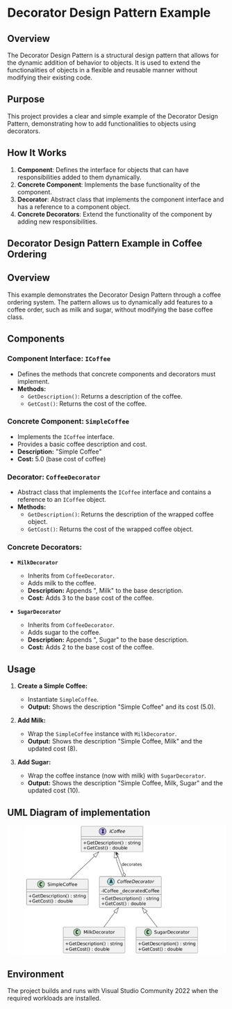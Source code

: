 # Decorator Design Pattern Example

## Overview

The Decorator Design Pattern is a structural design pattern that allows for the dynamic addition of behavior to objects. It is used to extend the functionalities of objects in a flexible and reusable manner without modifying their existing code.

## Purpose

This project provides a clear and simple example of the Decorator Design Pattern, demonstrating how to add functionalities to objects using decorators.

## How It Works

1. **Component**: Defines the interface for objects that can have responsibilities added to them dynamically.
2. **Concrete Component**: Implements the base functionality of the component.
3. **Decorator**: Abstract class that implements the component interface and has a reference to a component object.
4. **Concrete Decorators**: Extend the functionality of the component by adding new responsibilities.

## Decorator Design Pattern Example in Coffee Ordering

## Overview

This example demonstrates the Decorator Design Pattern through a coffee ordering system. The pattern allows us to dynamically add features to a coffee order, such as milk and sugar, without modifying the base coffee class.

## Components

### Component Interface: `ICoffee`

- Defines the methods that concrete components and decorators must implement.
- **Methods:**
  - `GetDescription()`: Returns a description of the coffee.
  - `GetCost()`: Returns the cost of the coffee.

### Concrete Component: `SimpleCoffee`

- Implements the `ICoffee` interface.
- Provides a basic coffee description and cost.
- **Description:** "Simple Coffee"
- **Cost:** 5.0 (base cost of coffee)

### Decorator: `CoffeeDecorator`

- Abstract class that implements the `ICoffee` interface and contains a reference to an `ICoffee` object.
- **Methods:**
  - `GetDescription()`: Returns the description of the wrapped coffee object.
  - `GetCost()`: Returns the cost of the wrapped coffee object.

### Concrete Decorators:

- **`MilkDecorator`**

  - Inherits from `CoffeeDecorator`.
  - Adds milk to the coffee.
  - **Description:** Appends ", Milk" to the base description.
  - **Cost:** Adds 3 to the base cost of the coffee.

- **`SugarDecorator`**
  - Inherits from `CoffeeDecorator`.
  - Adds sugar to the coffee.
  - **Description:** Appends ", Sugar" to the base description.
  - **Cost:** Adds 2 to the base cost of the coffee.

## Usage

1. **Create a Simple Coffee:**

   - Instantiate `SimpleCoffee`.
   - **Output:** Shows the description "Simple Coffee" and its cost (5.0).

2. **Add Milk:**

   - Wrap the `SimpleCoffee` instance with `MilkDecorator`.
   - **Output:** Shows the description "Simple Coffee, Milk" and the updated cost (8).

3. **Add Sugar:**
   - Wrap the coffee instance (now with milk) with `SugarDecorator`.
   - **Output:** Shows the description "Simple Coffee, Milk, Sugar" and the updated cost (10).

## UML Diagram of implementation

![alt text](image.png)

## Environment

The project builds and runs with Visual Studio Community 2022 when the required workloads are installed.
